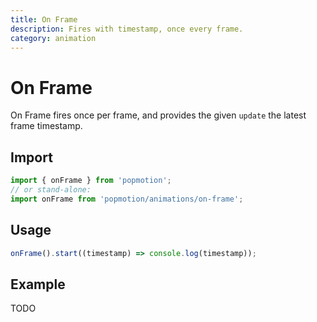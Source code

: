 ```yaml
---
title: On Frame
description: Fires with timestamp, once every frame.
category: animation
---
```


# On Frame

On Frame fires once per frame, and provides the given `update` the latest frame timestamp.

## Import

```javascript
import { onFrame } from 'popmotion';
// or stand-alone:
import onFrame from 'popmotion/animations/on-frame';
```

## Usage

```javascript
onFrame().start((timestamp) => console.log(timestamp));
```

## Example

TODO
